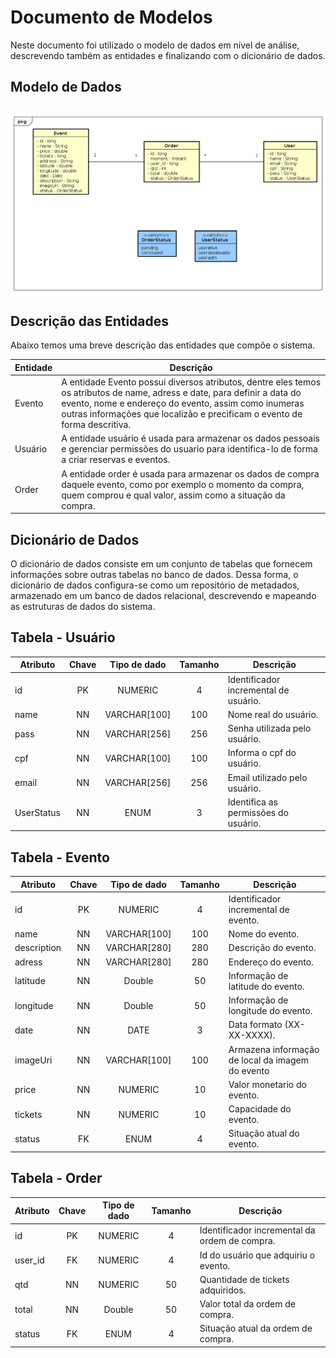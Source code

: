 # Documento de Modelos

Neste documento foi utilizado o modelo de dados em nível de análise, descrevendo também as entidades e finalizando com o dicionário de dados.

## Modelo de Dados
## 
![Modelo Conceitual](images/modelo_conceitual.png)

## Descrição das Entidades

Abaixo temos uma breve descrição das entidades que compõe o sistema.

| Entidade | Descrição   |
|----------|------------------------------------------------------------------------------------------------------------------------------------------------------|
| Evento   | A entidade Evento possui diversos atributos, dentre eles temos os atributos de name, adress e date, para definir a data do evento, nome e endereço do evento, assim como inumeras outras informações que localizão e precificam o evento de forma descritiva.                                |
| Usuário   | A entidade usuário é usada para armazenar os dados pessoais e gerenciar permissões do usuario para identifica-lo de forma a criar reservas e eventos.                                                              |
| Order   | A entidade order é usada para armazenar os dados de compra daquele evento, como por exemplo o momento da compra, quem comprou e qual valor, assim como a situação da compra.                              

## Dicionário de Dados

O dicionário de dados consiste em um conjunto de tabelas que fornecem informações sobre outras tabelas no banco de dados. Dessa forma, o dicionário de dados configura-se como um repositório de metadados, armazenado em um banco de dados relacional, descrevendo e mapeando as estruturas de dados do sistema.

## Tabela - Usuário

| Atributo  | Chave | Tipo de dado | Tamanho | Descrição                                     |
| --------- | :---: | :----------: | :-----: | --------------------------------------------- |
| id        |  PK   |   NUMERIC    |    4    | Identificador incremental de usuário.         |
| name      |  NN   | VARCHAR[100] |   100   | Nome real do usuário.                         |
| pass     |  NN   | VARCHAR[256] |   256   | Senha utilizada pelo usuário.                 |
| cpf  |  NN   |     VARCHAR[100]     |    100    | Informa o cpf do usuário.                |
| email     |  NN   | VARCHAR[256] |   256   | Email utilizado pelo usuário.                 |
| UserStatus     |  NN   | ENUM |   3   | Identifica as permissões do usuário.            |

## Tabela - Evento

| Atributo     | Chave | Tipo de dado | Tamanho | Descrição                                      |
| ------------ | :---: | :----------: | :-----: | ---------------------------------------------- |
| id           |  PK   |   NUMERIC    |    4    | Identificador incremental de evento.          |
| name         |  NN   | VARCHAR[100] |   100   | Nome do evento.                               |
| description    |  NN   | VARCHAR[280] |   280   | Descrição do evento.                          |
| adress    |  NN   | VARCHAR[280] |   280   | Endereço do evento.                          |
| latitude    |  NN   | Double |   50   | Informação de latitude do evento.                          |
| longitude    |  NN   | Double |   50   | Informação de longitude do evento.                          |
| date |  NN   |     DATE     |    3    | Data formato (XX-XX-XXXX).                     |
| imageUri      |  NN   |     VARCHAR[100]     |    100    | Armazena informação de local da imagem do evento |
| price      |  NN   |   NUMERIC    |    10    | Valor monetario do evento.                        |
| tickets |  NN   |   NUMERIC    |     10     | Capacidade do evento.                                    |
| status |  FK   |   ENUM    |     4     | Situação atual do evento.                                    |

## Tabela - Order

| Atributo     | Chave | Tipo de dado | Tamanho | Descrição                                      |
| ------------ | :---: | :----------: | :-----: | ---------------------------------------------- |
| id           |  PK   |   NUMERIC    |    4    | Identificador incremental da ordem de compra.          |
| user_id         |  FK   | NUMERIC |   4   | Id do usuário que adquiriu o evento.                               |
| qtd    |  NN   | NUMERIC |   50   | Quantidade de tickets adquiridos.                          |
| total    |  NN   | Double |   50   | Valor total da ordem de compra.                          |
| status |  FK   |   ENUM    |     4     | Situação atual da ordem de compra.                                    |

